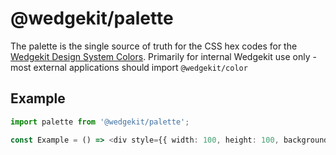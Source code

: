 # @wedgekit/palette

The palette is the single source of truth for the CSS hex codes for the [Wedgekit Design System Colors](/visualGuidelines/color/design). Primarily for internal Wedgekit use only - most external applications should import `@wedgekit/color`

## Example

```typescript jsx
import palette from '@wedgekit/palette';

const Example = () => <div style={{ width: 100, height: 100, background: palette.B400 }} />;
```
